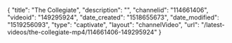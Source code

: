 {
    "title": "The Collegiate",
    "description": "",
    "channelid": "114661406",
    "videoid": "149295924",
    "date_created": "1518655673",
    "date_modified": "1519256093",
    "type": "captivate",
    "layout": "channelVideo",
    "url": "\/latest-videos\/the-collegiate-mp4\/114661406-149295924"
}